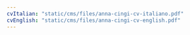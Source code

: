 ```yaml
---
cvItalian: "static/cms/files/anna-cingi-cv-italiano.pdf"
cvEnglish: "static/cms/files/anna-cingi-cv-english.pdf"
---
```

